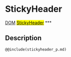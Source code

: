 # StickyHeader
<span class="inheritance">
<a href="#Documentation/core/dom">DOM</a>
<a class="inheritance" href="#Documentation/elements/stickyheader"><mark>StickyHeader</mark></a>
</span>
***

## Description

```div-parameter
@@include(stickyheader_p.md)
```